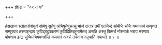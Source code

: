 +++
title = "०९ तं वः"

+++

हेसखायः स्तोतारोवोयूयं सोमेषु सुतेषु अभिषुतेषुसत्सु भोजं दातारं तमीं एतमिन्द्रं सोमेभिः सोमैः यथाकामं सम्पृणत सम्पूरयत तस्माइन्द्राय कुविद्बहूपकरणं कुविदितिबहुनामैतत् असति अस्तु किमर्थं नोस्माकं भराय भरणाय पोषणाय इन्द्रः सुष्विमभिषवणशीलं यजमानं अवसे तर्पणाय नमृधाति नबाधते ॥ ९ ॥